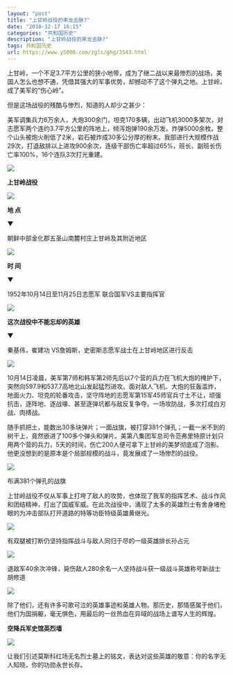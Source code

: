 ```yaml
---
layout: "post"
title: "上甘岭战役的来龙去脉?"
date: "2018-12-17 16:15"
categories: "共和国历史"
description: "上甘岭战役的来龙去脉?"
tags: 共和国历史
url: https://www.y5000.com/zgls/ghg/3543.html
---
```






上甘岭，一个不足3.7平方公里的狭小地带，成为了继二战以来最惨烈的战场，美国人怎么也想不通，凭借其强大的军事优势，却撼动不了这个弹丸之地。上甘岭，成了美军的“伤心岭”。

但是这场战役的残酷与惨烈，知道的人却少之甚少：

美军调集兵力6万余人，大炮300余门，坦克170多辆，出动飞机3000多架次，对志愿军两个连约3.7平方公里的阵地上，倾泻炮弹190余万发，炸弹5000余枚。整个山头被炮火削低了2米，岩石被炸成30多公分厚的粉末。我部进行大规模作战29次，打退敌排以上进攻900余次，连级干部伤亡率超过65%，班长、副班长伤亡率100%，16个连队3次打光重建。

![](/uploads/allimg/161017/6-16101G6093U96.JPG)

**上甘岭战役**

**![](/uploads/allimg/161017/6-16101G6095E47.JPG)**

**地 点**

▼

朝鲜中部金化郡五圣山南麓村庄上甘岭及其附近地区

![](/uploads/allimg/161017/6-16101G61141307.JPG)

**时 间**

▼

1952年10月14日至11月25日志愿军 联合国军VS主要指挥官

![](/uploads/allimg/161017/6-16101G6131E53.JPG)

**这次战役中不能忘却的英雄**

▼

秦基伟，崔建功 VS詹姆斯，史密斯志愿军战士在上甘岭地区进行反击

![](/uploads/allimg/161017/6-16101G61432B0.JPG)

10月14日凌晨，美军第7师和韩军第2师先后以7个营的兵力在飞机大炮的掩护下，突然向597.9和537.7高地北山发起猛烈进攻。面对敌人飞机、大炮的狂轰滥炸，地面火力、坦克的轮番攻击，坚守阵地的志愿军第15军45师官兵寸土不让，顽强抗击，逐阵地、逐战壕、甚至逐弹坑都与敌反复争夺。一场攻防战，多次打成白刃战、肉搏战。

随手抓把土，能数出30多块弹片；一面战旗，被打穿381个弹孔；一截一米不到的树干上，竟然嵌进了100多个弹头和弹片。美第八集团军总司令范弗里特原计划只用两个营的兵力，5天的时间，伤亡200人便可拿下上甘岭的美梦彻底成了泡影。他更没想到的是原本是个局部规模的战斗，竟发展成了一场惨烈的战役。

![](/uploads/allimg/161017/6-16101G61546428.JPG)

布满381个弹孔的战旗

上甘岭战役不仅从军事上打垮了敌人的攻势，也体现了我军的指挥艺术、战斗作风和团结精神，打出了国威军威。在此次战役中，涌现了太多的英雄烈士有舍身堵枪眼的为冲击部队打开道路的特等功臣特级英雄黄继光。

![](/uploads/allimg/161017/6-16101G61G6111.JPG)

有双腿被打断仍坚持指挥战斗与敌人同归于尽的一级英雄排长孙占元

![](/uploads/allimg/161017/6-16101G61R9264.JPG)

退敌军40余次冲锋，毙伤敌人280余名一人坚持战斗获一级战斗英雄称号新战士胡修道

![](/uploads/allimg/161017/6-16101G6194N09.JPG)

除了他们，还有许多可歌可泣的英雄事迹和英雄人物。那历史，那情感属于他们，他们为国捐躯，毫无惧色，用最后的一丝热血在异域的战场上谱写人生的辉煌。

**空降兵军史馆英烈墙**

![](/uploads/allimg/161017/6-16101G62055444.JPG)

让我们引述莫斯科红场无名烈士墓上的铭文，表达对这些英雄的敬意：你的名字无人知晓，你的功勋永世长存。

